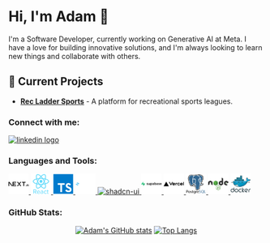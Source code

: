 # Hi, I'm Adam 👋

I'm a Software Developer, currently working on Generative AI at Meta. I have a love for building innovative solutions, and I'm always looking to learn new things and collaborate with others.

## 🚀 Current Projects</h2>

- <a href="https://recladdersports.com" target="_blank"><strong>Rec Ladder Sports</strong></a> - A platform for recreational sports leagues.

### Connect with me:

<p align="left">
  <a href="https://linkedin.com/in/adam-woo-11733ba4/" target="_blank">
    <img src="https://raw.githubusercontent.com/maurodesouza/profile-readme-generator/master/src/assets/icons/social/linkedin/default.svg" width="52" height="40" alt="linkedin logo"  />
  </a>
</p>

### Languages and Tools:

<p align="left">
    <a href="https://nextjs.org/" target="_blank"> <img src="https://raw.githubusercontent.com/devicons/devicon/master/icons/nextjs/nextjs-original-wordmark.svg" alt="nextjs" width="40" height="40"/> </a>
    <a href="https://reactjs.org/" target="_blank"> <img src="https://raw.githubusercontent.com/devicons/devicon/master/icons/react/react-original-wordmark.svg" alt="react" width="40" height="40"/> </a>
    <a href="https://www.typescriptlang.org/" target="_blank"> <img src="https://raw.githubusercontent.com/devicons/devicon/master/icons/typescript/typescript-original.svg" alt="typescript" width="40" height="40"/> </a>
    <a href="https://tailwindcss.com/" target="_blank"> <img src="https://raw.githubusercontent.com/devicons/devicon/master/icons/tailwindcss/tailwindcss-original-wordmark.svg" alt="tailwindcss" width="40" height="40"/> </a>
    <a href="https://ui.shadcn.com/" target="_blank"> <img src="https://avatars.githubusercontent.com/u/139895814?s=40&v=4" alt="shadcn-ui" width="40" height="40"/> </a>
    <a href="https://supabase.io/" target="_blank"> <img src="https://raw.githubusercontent.com/devicons/devicon/master/icons/supabase/supabase-original-wordmark.svg" alt="supabase" width="40" height="40"/> </a>
    <a href="https://vercel.com/" target="_blank"> <img src="https://raw.githubusercontent.com/devicons/devicon/master/icons/vercel/vercel-original-wordmark.svg" alt="vercel" width="40" height="40"/> </a>
    <a href="https://www.postgresql.org" target="_blank"> <img src="https://raw.githubusercontent.com/devicons/devicon/master/icons/postgresql/postgresql-original-wordmark.svg" alt="postgresql" width="40" height="40"/> </a>
    <a href="https://nodejs.org" target="_blank"> <img src="https://raw.githubusercontent.com/devicons/devicon/master/icons/nodejs/nodejs-original-wordmark.svg" alt="nodejs" width="40" height="40"/> </a>
    <a href="https://www.docker.com/" target="_blank"> <img src="https://raw.githubusercontent.com/devicons/devicon/master/icons/docker/docker-original-wordmark.svg" alt="docker" width="40" height="40"/> </a>
</p>

### GitHub Stats:

<p align="center">
  <a href="https://github.com/howarewoo" target="_blank"><img src="https://github-readme-stats.vercel.app/api?username=howarewoo&show_icons=true&theme=radical" alt="Adam's GitHub stats" /></a>
  <a href="https://github.com/howarewoo" target="_blank"><img src="https://github-readme-stats.vercel.app/api/top-langs/?username=howarewoo&layout=compact&theme=radical" alt="Top Langs" /></a>
</p>
